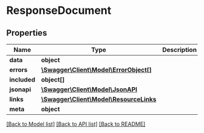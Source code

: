 # ResponseDocument

## Properties
Name | Type | Description | Notes
------------ | ------------- | ------------- | -------------
**data** | **object** |  | [optional] 
**errors** | [**\Swagger\Client\Model\ErrorObject[]**](ErrorObject.md) |  | [optional] 
**included** | **object[]** |  | [optional] 
**jsonapi** | [**\Swagger\Client\Model\JsonAPI**](JsonAPI.md) |  | [optional] 
**links** | [**\Swagger\Client\Model\ResourceLinks**](ResourceLinks.md) |  | [optional] 
**meta** | **object** |  | [optional] 

[[Back to Model list]](../README.md#documentation-for-models) [[Back to API list]](../README.md#documentation-for-api-endpoints) [[Back to README]](../README.md)


